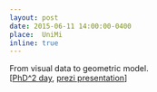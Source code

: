 ```yaml
---
layout: post
date: 2015-06-11 14:00:00-0400
place:  UniMi
inline: true
---
```

From visual data to geometric model. <br>
[[PhD^2 day][locandina], <a href="https://prezi.com/-0xuceuhkl5s/?token=542ea4d19043988b084b3e05a308c6d0df909ad4834d88c76f1a8d7f9e414015&utm_campaign=share&utm_medium=copy">prezi presentation</a>]

[locandina]:https://sites.unimi.it/dottoratomat/wp-content/uploads/2019/10/11_06_2015_PhD-Days.pdf